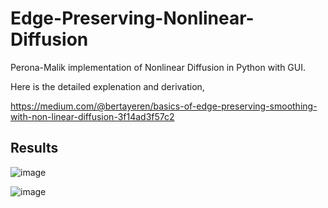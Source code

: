 # Edge-Preserving-Nonlinear-Diffusion
Perona-Malik implementation of Nonlinear Diffusion in Python with GUI.

Here is the detailed explenation and derivation,

https://medium.com/@bertayeren/basics-of-edge-preserving-smoothing-with-non-linear-diffusion-3f14ad3f57c2

## Results
![image](https://user-images.githubusercontent.com/39909689/234367286-2c9a59c2-196e-403f-8105-70fed731048f.png)

![image](https://user-images.githubusercontent.com/39909689/234367444-87cf6001-a9da-46f0-80ec-dbaa420d620f.png)
